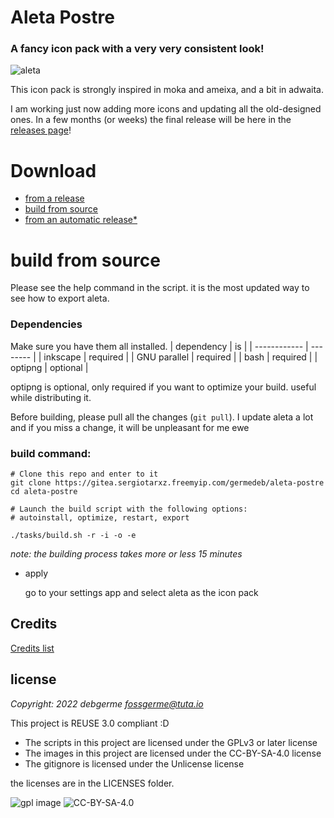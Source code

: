 <!--
SPDX-FileCopyrightText: 2022 debgerme <fossgerme@tuta.io>

SPDX-License-Identifier: CC-BY-SA-4.0
-->

# Aleta Postre 

### A fancy icon pack with a very very consistent look!

![aleta](https://gitea.sergiotarxz.freemyip.com/germedeb/aleta-postre/raw/branch/master/other/images/Presentacion.png)

This icon pack is strongly inspired in moka and ameixa, and a bit in adwaita.

I am working just now adding more icons and updating all the old-designed ones. In a few months (or weeks) the final release will be here in the [releases page](https://gitea.sergiotarxz.freemyip.com/germedeb/aleta-postre/releases)! 

# Download

* [from a release](https://gitea.sergiotarxz.freemyip.com/germedeb/aleta-postre/releases)
* [build from source](https://gitea.sergiotarxz.freemyip.com/germedeb/aleta-postre#build-from-source)
* [from an automatic release*](https://gitea.sergiotarxz.freemyip.com/sergiotarxz/AletaReleaser)

# build from source

Please see the help command in the script. it is the most updated way to see how to export aleta.

### Dependencies

Make sure you have them all installed.
| dependency   | is       |
| ------------ | -------- |
| inkscape     | required |
| GNU parallel | required |
| bash         | required |
| optipng      | optional |

optipng is optional, only required if you want to optimize your build. useful while distributing it.

Before building, please pull all the changes (`git pull`). I update aleta a lot and if you miss a change, it will be unpleasant for me ewe

### build command:

```
# Clone this repo and enter to it
git clone https://gitea.sergiotarxz.freemyip.com/germedeb/aleta-postre
cd aleta-postre

# Launch the build script with the following options:
# autoinstall, optimize, restart, export

./tasks/build.sh -r -i -o -e
```
*note: the building process takes more or less 15 minutes*

* apply

	go to your settings app and select aleta as the icon pack

## Credits

[Credits list](./AUTHORS.md)	

## license

*Copyright: 2022 debgerme <fossgerme@tuta.io>*

This project is REUSE 3.0 compliant :D

* The scripts in this project are licensed under the GPLv3 or later license
* The images in this project are licensed under the CC-BY-SA-4.0 license
* The gitignore is licensed under the Unlicense license

the licenses are in the LICENSES folder. 

![gpl image](https://www.gnu.org/graphics/gplv3-with-text-136x68.png) ![CC-BY-SA-4.0](https://i.creativecommons.org/l/by-sa/4.0/88x31.png)
